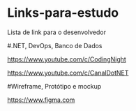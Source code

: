 # Links-para-estudo
Lista de link para o desenvolvedor


#.NET, DevOps, Banco de Dados

https://www.youtube.com/c/CodingNight

https://www.youtube.com/c/CanalDotNET

#Wireframe, Protótipo e mockup

https://www.figma.com
